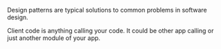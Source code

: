 Design patterns are typical solutions to common problems in software design.

Client code is anything calling your code.
It could be other app calling or just another module of your app.
